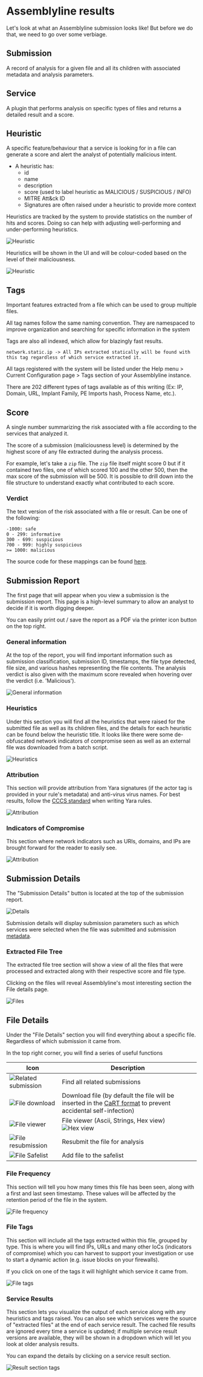 # Assemblyline results

Let's look at what an Assemblyline submission looks like! But before we do that, we need to go over some verbiage.

## Submission
A record of analysis for a given file and all its children with associated metadata and analysis parameters.

## Service
A plugin that performs analysis on specific types of files and returns a detailed result and a score.

## Heuristic
A specific feature/behaviour that a service is looking for in a file can generate a score and alert the analyst of potentially malicious intent.

- A heuristic has:
    - id
    - name
    - description
    - score (used to label heuristic as MALICIOUS / SUSPICIOUS / INFO)
    - MITRE Att&ck ID
    - Signatures are often raised under a heuristic to provide more context

Heuristics are tracked by the system to provide statistics on the number of hits and scores. Doing so can help with adjusting well-performing and under-performing heuristics.

![Heuristic](./images/heuristic.png)

Heuristics will be shown in the UI and will be colour-coded based on the level of their maliciousness.

![Heuristic](./images/heuristic2.png)

## Tags
Important features extracted from a file which can be used to group multiple files.

All tag names follow the same naming convention. They are namespaced to improve organization and searching for specific information in the system

Tags are also all indexed, which allow for blazingly fast results.

`network.static.ip -> All IPs extracted statically will be found with this tag regardless of which service extracted it.`

All tags registered with the system will be listed under the Help menu > Current Configuration page > Tags section of your Assemblyline instance.

There are 202 different types of tags available as of this writing (Ex: IP, Domain, URL, Implant Family, PE Imports hash, Process Name, etc.).

## Score
A single number summarizing the risk associated with a file according to the services that analyzed it.

The score of a submission (maliciousness level) is determined by the highest score of any file extracted during the analysis process.

For example, let's take a `zip` file. The `zip` file itself might score 0 but if it contained two files, one of which
scored 100 and the other 500, then the max score of the submission will be 500. It is possible to drill down into the file
structure to understand exactly what contributed to each score.

### Verdict
The text version of the risk associated with a file or result. Can be one of the following:
```
-1000: safe
0 - 299: informative
300 - 699: suspicious
700 - 999: highly suspicious
>= 1000: malicious
```
The source code for these mappings can be found [here](https://github.com/CybercentreCanada/assemblyline-ui-frontend/blob/a030a6400f56b22e11d38132da45467e7651c0fb/src/helpers/utils.ts#L8-L31).

## Submission Report
The first page that will appear when you view a submission is the submission report. This page is a high-level summary to allow an analyst to decide if it is worth digging deeper.

You can easily print out / save the report as a PDF via the printer icon button on the top right.

### General information
At the top of the report, you will find important information such as submission classification, submission ID, timestamps, the file type detected, file size, and various hashes representing the file contents. The analysis verdict is also given with the maximum score revealed when hovering over the verdict (i.e. 'Malicious').

![General information](./images/report_gi.png)

### Heuristics
Under this section you will find all the heuristics that were raised for the submitted file as well as its children files, and the details for each heuristic can be found below the heuristic title. It looks like there were some de-obfuscated network indicators of compromise seen as well as an external file was downloaded from a batch script.

![Heuristics](./images/heuristics_section.png)

### Attribution
This section will provide attribution from Yara signatures (if the actor tag is provided in your rule's metadata) and anti-virus virus names.
For best results, follow the [CCCS standard](https://github.com/CybercentreCanada/CCCS-Yara) when writing Yara rules.

![Attribution](./images/report_attribution.png)

### Indicators of Compromise
This section where network indicators such as URIs, domains, and IPs are brought forward for the  reader to easily see.

![Attribution](./images/iocs_section.png)

## Submission Details
The "Submission Details" button is located at the top of the submission report.

![Details](./images/report_viewdetails.png)

Submission details will display submission parameters such as which services were selected when the file was submitted
and submission [metadata](../../integration/python/#submit-a-file-url-or-sha256-for-analysis).

### Extracted File Tree
The extracted file tree section will show a view of all the files that were processed and extracted along with their respective score and file type.

Clicking on the files will reveal Assemblyline's most interesting section the File details page.

![Files](./images/report_files.png)

## File Details
Under the "File Details" section you will find everything about a specific file. Regardless of which submission it came from.

In the top right corner, you will find a series of useful functions

| Icon | Description|
| ---- | -----|
| ![Related submission](./images/icon_related_submission.png) | Find all related submissions |
| ![File download](./images/icon_download.png) | Download file (by default the file will be inserted in the [CaRT format](https://pypi.org/project/cart/) to prevent accidental self-infection) |
| ![File viewer](./images/icon_fileviewer.png) | File viewer (Ascii, Strings, Hex view) ![Hex view](./images/hex.png) |
| ![File resubmission](./images/icon_resubmit.png) | Resubmit the file for analysis |
| ![File Safelist](./images/icon_safelist.png) | Add file to the safelist |

### File Frequency
This section will tell you how many times this file has been seen, along with a first and last seen timestamp. These
values will be affected by the retention period of the file in the system.

![File frequency](./images/file_freq.png)

### File Tags
This section will include all the tags extracted within this file, grouped by type. This is where you will find IPs,
URLs and many other IoCs (indicators of compromise) which you can harvest to support your investigation or use to start
a dynamic action (e.g. issue blocks on your firewalls).

If you click on one of the tags it will highlight which service it came from.

![File tags](./images/file_tags.png)

### Service Results
This section lets you visualize the output of each service along with any heuristics and tags raised. You can also see
which services were the source of "extracted files" at the end of each service result. The cached file results are
ignored every time a service is updated; if multiple service result versions are available, they will be shown in a
dropdown which will let you look at older analysis results.

You can expand the details by clicking on a service result section.

![Result section tags](./images/results_section.png)
